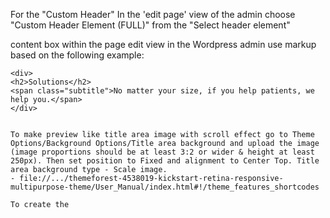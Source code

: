 For the "Custom Header" 
In the 'edit page' view of the admin choose "Custom Header Element (FULL)" from the "Select header element"

content box within the page edit view in the Wordpress admin use markup based on the following example:

	<div>
	<h2>Solutions</h2>
	<span class="subtitle">No matter your size, if you help patients, we help you.</span>
	</div>


	To make preview like title area image with scroll effect go to Theme Options/Background Options/Title area background and upload the image (image proportions should be at least 3:2 or wider & height at least 250px). Then set position to Fixed and alignment to Center Top. Title area background type - Scale image.
	- file://.../themeforest-4538019-kickstart-retina-responsive-multipurpose-theme/User_Manual/index.html#!/theme_features_shortcodes

	To create the 